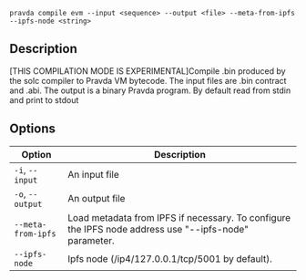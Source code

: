 <!--
THIS FILE IS GENERATED. DO NOT EDIT MANUALLY!
-->

```pravda compile evm --input <sequence> --output <file> --meta-from-ipfs --ipfs-node <string>```

## Description
[THIS COMPILATION MODE IS EXPERIMENTAL]Compile .bin produced by the solc compiler to Pravda VM bytecode. The input files are .bin contract and .abi. The output is a binary Pravda program. By default read from stdin and print to stdout
## Options

|Option|Description|
|----|----|
|`-i`, `--input`|An input file
|`-o`, `--output`|An output file
|`--meta-from-ipfs`|Load metadata from IPFS if necessary. To configure the IPFS node address use "--ipfs-node" parameter.
|`--ipfs-node`|Ipfs node (/ip4/127.0.0.1/tcp/5001 by default).
